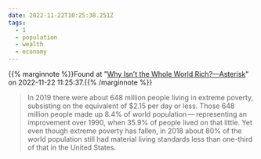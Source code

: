```yaml
---
date: 2022-11-22T10:25:38.251Z
tags:
  - 1
  - population
  - wealth
  - economy
---
```

{{% marginnote %}}Found at "[Why Isn’t the Whole World Rich?—Asterisk](https://asteriskmag.com/issues/1/why-isn-t-the-whole-world-rich#1)" on 2022-11-22 11:25:37.{{% /marginnote %}}

> In 2019 there were about 648 million people living in extreme poverty, subsisting on the equivalent of $2.15 per day or less. Those 648 million people made up 8.4% of world population — representing an improvement over 1990, when 35.9% of people lived on that little. Yet even though extreme poverty has fallen, in 2018 about 80% of the world population still had material living standards less than one-third of that in the United States.

